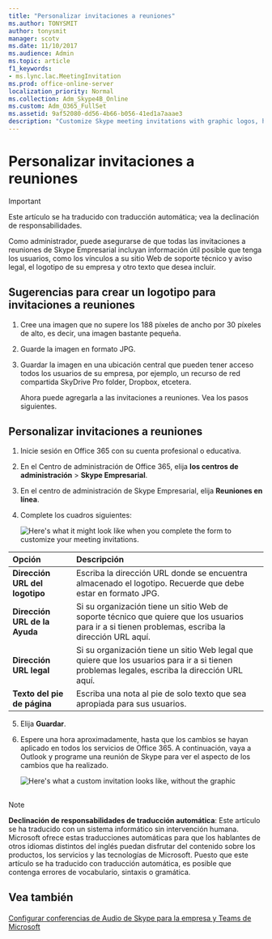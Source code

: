 ```yaml
---
title: "Personalizar invitaciones a reuniones"
ms.author: TONYSMIT
author: tonysmit
manager: scotv
ms.date: 11/10/2017
ms.audience: Admin
ms.topic: article
f1_keywords:
- ms.lync.lac.MeetingInvitation
ms.prod: office-online-server
localization_priority: Normal
ms.collection: Adm_Skype4B_Online
ms.custom: Adm_O365_FullSet
ms.assetid: 9af52080-dd56-4b66-b056-41ed1a7aaae3
description: "Customize Skype meeting invitations with graphic logos, help and legal URLs, and footer text. "
---
```


# Personalizar invitaciones a reuniones

> [!IMPORTANT]
> Este artículo se ha traducido con traducción automática; vea la declinación de responsabilidades.  
  
Como administrador, puede asegurarse de que todas las invitaciones a reuniones de Skype Empresarial incluyan información útil posible que tenga los usuarios, como los vínculos a su sitio Web de soporte técnico y aviso legal, el logotipo de su empresa y otro texto que desea incluir.
  
## Sugerencias para crear un logotipo para invitaciones a reuniones
<a name="__top"> </a>

1. Cree una imagen que no supere los 188 píxeles de ancho por 30 píxeles de alto, es decir, una imagen bastante pequeña.
    
2. Guarde la imagen en formato JPG.
    
3. Guardar la imagen en una ubicación central que pueden tener acceso todos los usuarios de su empresa, por ejemplo, un recurso de red compartida SkyDrive Pro folder, Dropbox, etcetera.
    
    Ahora puede agregarla a las invitaciones a reuniones. Vea los pasos siguientes.
    
## Personalizar invitaciones a reuniones
<a name="__top"> </a>

1. Inicie sesión en Office 365 con su cuenta profesional o educativa.
    
2. En el Centro de administración de Office 365, elija **los centros de administración** > **Skype Empresarial**.
    
3. En el centro de administración de Skype Empresarial, elija **Reuniones en línea**. 
    
4. Complete los cuadros siguientes:
    
    ![Here's what it might look like when you complete the form to customize your meeting invitations.](../images/b0a7c3c6-0d86-41c6-b116-331143bbe398.png)
  
|**Opción**|**Descripción**|
|:-----|:-----|
|**Dirección URL del logotipo** <br/> |Escriba la dirección URL donde se encuentra almacenado el logotipo. Recuerde que debe estar en formato JPG.  <br/> |
|**Dirección URL de la Ayuda** <br/> |Si su organización tiene un sitio Web de soporte técnico que quiere que los usuarios para ir a si tienen problemas, escriba la dirección URL aquí.  <br/> |
|**Dirección URL legal** <br/> |Si su organización tiene un sitio Web legal que quiere que los usuarios para ir a si tienen problemas legales, escriba la dirección URL aquí.  <br/> |
|**Texto del pie de página** <br/> |Escriba una nota al pie de solo texto que sea apropiada para sus usuarios.  <br/> |
   
5. Elija **Guardar**.
    
6. Espere una hora aproximadamente, hasta que los cambios se hayan aplicado en todos los servicios de Office 365. A continuación, vaya a Outlook y programe una reunión de Skype para ver el aspecto de los cambios que ha realizado. 
    
    ![Here's what a custom invitation looks like, without the graphic](../images/ebb5c03c-c23d-4da7-97f1-9b13e26a6cf8.png)
  
## 
<a name="MT_Footer"> </a>

> [!NOTE]
> **Declinación de responsabilidades de traducción automática**: Este artículo se ha traducido con un sistema informático sin intervención humana. Microsoft ofrece estas traducciones automáticas para que los hablantes de otros idiomas distintos del inglés puedan disfrutar del contenido sobre los productos, los servicios y las tecnologías de Microsoft. Puesto que este artículo se ha traducido con traducción automática, es posible que contenga errores de vocabulario, sintaxis o gramática. 
  
## Vea también
<a name="MT_Footer"> </a>

#### 

[Configurar conferencias de Audio de Skype para la empresa y Teams de Microsoft](../audio-conferencing-in-office-365/set-up-audio-conferencing-for-skype-for-business-and-microsoft-teams.md)

